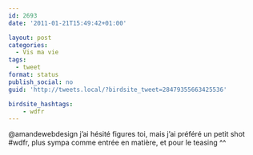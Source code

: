 ```yaml
---
id: 2693
date: '2011-01-21T15:49:42+01:00'

layout: post
categories:
  - Vis ma vie
tags:
  - tweet
format: status
publish_social: no
guid: 'http://tweets.local/?birdsite_tweet=28479355663425536'

birdsite_hashtags:
    - wdfr
---
```


@amandewebdesign j’ai hésité figures toi, mais j’ai préféré un petit shot #wdfr, plus sympa comme entrée en matière, et pour le teasing ^^